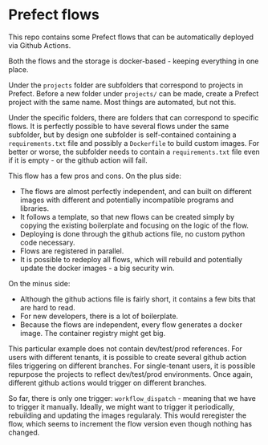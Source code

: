 # Prefect flows
This repo contains some Prefect flows that can be automatically deployed via Github Actions.

Both the flows and the storage is docker-based - keeping everything in one place.

Under the `projects` folder are subfolders that correspond to projects in Prefect. Before a new folder under `projects/` can be made, create a Prefect project with the same name. Most things are automated, but not this.

Under the specific folders, there are folders that can correspond to specific flows. It is perfectly possible to have several flows under the same subfolder, but by design one subfolder is self-contained containing a `requirements.txt` file and possibly a `Dockerfile` to build custom images. For better or worse, the subfolder needs to contain a `requirements.txt` file even if it is empty - or the github action will fail.


This flow has a few pros and cons. On the plus side:

- The flows are almost perfectly independent, and can built on different images with different and potentially incompatible programs and libraries.
- It follows a template, so that new flows can be created simply by copying the existing boilerplate and focusing on the logic of the flow.
- Deploying is done through the github actions file, no custom python code necessary.
- Flows are registered in parallel.
- It is possible to redeploy all flows, which will rebuild and potentially update the docker images - a big security win.

On the minus side:
- Although the github actions file is fairly short, it contains a few bits that are hard to read.
- For new developers, there is a lot of boilerplate.
- Because the flows are independent, every flow generates a docker image. The container registry might get big.

This particular example does not contain dev/test/prod references. For users with different tenants, it is possible to create several github action files triggering on different branches. For single-tenant users, it is possible repurpose the projects to reflect dev/test/prod environments. Once again, different github actions would trigger on different branches.

So far, there is only one trigger: `workflow_dispatch` - meaning that we have to trigger it manually. Ideally, we might want to trigger it periodically, rebuilding and updating the images regularaly. This would reregister the flow, which seems to increment the flow version even though nothing has changed.